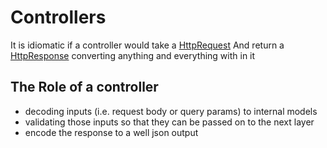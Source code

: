 # Controllers

It is idiomatic if a controller would take a [HttpRequest](../../bitframe-server/frameworks/core/src/commonMain/kotlin/bitframe/server/http/HttpRequest.kt)
And return a [HttpResponse](../../bitframe-server/frameworks/core/src/commonMain/kotlin/bitframe/server/http/HttpResponse.kt)
converting anything and everything with in it

## The Role of a controller

- decoding inputs (i.e. request body or query params) to internal models
- validating those inputs so that they can be passed on to the next layer
- encode the response to a well json output